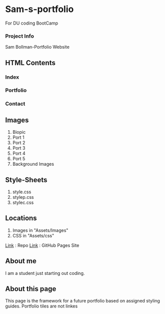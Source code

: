 # Sam-s-portfolio
For DU coding BootCamp

### Project Info

Sam Bollman-Portfolio Website

## HTML Contents

### Index
### Portfolio
### Contact

## Images
1. Biopic
2. Port 1
3. Port 2
4. Port 3
5. Port 4
6. Port 5
7. Background Images


## Style-Sheets
1. style.css
2. stylep.css
3. stylec.css

## Locations
1. Images in "Assets/Images" 
2. CSS in "Assets/css"


[Link](https://github.com/Sbollman2120/Sam-s-portfolio-) : Repo
[Link](https://Sbollman2120.github.io/Homework1/) : GitHub Pages Site


## About me

I am a student just starting out coding. 

## About this page

This page is the framework for a future portfolio based on assigned styling guides. Portfolio tiles are not linkes
